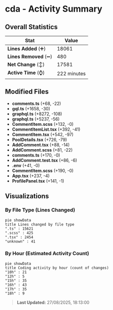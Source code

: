 # cda - Activity Summary 

## Overall Statistics

| Stat                   | Value                                                             |
| ---------------------- | ----------------------------------------------------------------- |
| **Lines Added** (➕)   | 18061                                          |
| **Lines Removed** (➖) | 480                                        |
| **Net Change** (↕)    | 17581                |
| **Active Time** (⌚)   | 222 minutes |


## Modified Files
- **comments.ts** (+68, -22)
- **gql.ts** (+1658, -30)
- **graphql.ts** (+8272, -108)
- **graphql.ts** (+5237, -56)
- **CommentItem.scss** (+132, -0)
- **CommentItemList.tsx** (+392, -41)
- **CommentItem.tsx** (+542, -97)
- **PoolDetails.tsx** (+726, -79)
- **AddComment.tsx** (+88, -14)
- **AddComment.scss** (+81, -22)
- **comments.ts** (+170, -0)
- **AddComment.test.tsx** (+86, -6)
- **.env** (+41, -0)
- **CommentItem.scss** (+190, -0)
- **App.tsx** (+237, -4)
- **ProfilePanel.tsx** (+141, -1)

## Visualizations

### By File Type (Lines Changed)

```mermaid
pie showData
title Lines changed by file type
".ts" : 15621
".scss" : 425
".tsx" : 2454
"unknown" : 41
```

### By Hour (Estimated Activity Count)

```mermaid
pie showData
title Coding activity by hour (count of changes)
"10h" : 21
"12h" : 5
"15h" : 35
"16h" : 43
"17h" : 35
"18h" : 9
```


> **Last Updated:** 27/08/2025, 18:13:00